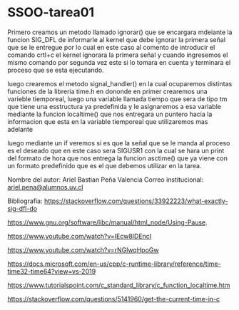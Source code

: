 # SSOO-tarea01
 
Primero creamos un metodo llamado ignorar() que se encargara mdeiante la funcion SIG_DFL de informarle al kernel que debe ignorar la primera señal que se le entregue por lo cual en este caso al comento de introducir el comando crtl+c el kernel ignorara la primera señal y cuando ingresemos el mismo comando por segunda vez este si lo tomara en cuenta y terminara el proceso que se esta ejecutando.

luego crearemos el metodo signal_handler() en la cual ocuparemos distintas funciones de la libreria time.h en dononde en primer crearemos una varieble tiemporeal, luego una variable llamada tiempo que sera de tipo tm que tiene una esstructura ya predefinida y le asignaremos a esa variable mediante la funcion localtime() que nos entregara un puntero hacia la informacion que esta en la variable tiemporeal que utilizaremos mas adelante

luego mediante un if veremos si es que la señal que se le manda al proceso es el deseado que en este caso sera SIGUSR1 con la cual se hara un  print del formato de hora que nos entrega la funcion asctime() que ya viene con un formato predefinido que es el que debemos utilizar en la tarea. 

Nombre del autor: Ariel Bastian Peña Valencia
Correo institucional: ariel.pena@alumnos.uv.cl

Bibliografia:
https://stackoverflow.com/questions/33922223/what-exactly-sig-dfl-do

https://www.gnu.org/software/libc/manual/html_node/Using-Pause.

https://www.youtube.com/watch?v=IEcw8IDEncI

https://www.youtube.com/watch?v=rNGlwqHpoGw

https://docs.microsoft.com/en-us/cpp/c-runtime-library/reference/time-time32-time64?view=vs-2019

https://www.tutorialspoint.com/c_standard_library/c_function_localtime.htm

https://stackoverflow.com/questions/5141960/get-the-current-time-in-c
